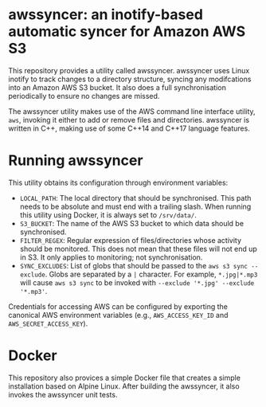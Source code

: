 # awssyncer: an inotify-based automatic syncer for Amazon AWS S3

This repository provides a utility called awssyncer. awssyncer uses
Linux inotify to track changes to a directory structure, syncing any
modifcations into an Amazon AWS S3 bucket. It also does a full
synchronisation periodically to ensure no changes are missed.

The awssyncer utility makes use of the AWS command line interface
utility, `aws`, invoking it either to add or remove files and
directories. awssyncer is written in C++, making use of some C++14 and
C++17 language features.

# Running awssyncer

This utility obtains its configuration through environment variables:

- `LOCAL_PATH`: The local directory that should be synchronised. This
  path needs to be absolute and must end with a trailing slash. When
  running this utility using Docker, it is always set to `/srv/data/`.
- `S3_BUCKET`: The name of the AWS S3 bucket to which data should be
  synchronised.
- `FILTER_REGEX`: Regular expression of files/directories whose activity
  should be monitored. This does not mean that these files will not end
  up in S3. It only applies to monitoring; not synchronisation.
- `SYNC_EXCLUDES`: List of globs that should be passed to the
  `aws s3 sync --exclude`. Globs are separated by a `|` character. For
  example, `*.jpg|*.mp3` will cause `aws s3 sync` to be invoked with
  `--exclude '*.jpg' --exclude '*.mp3'`.

Credentials for accessing AWS can be configured by exporting the
canonical AWS environment variables (e.g., `AWS_ACCESS_KEY_ID` and
`AWS_SECRET_ACCESS_KEY`).

# Docker

This repository also provices a simple Docker file that creates a simple
installation based on Alpine Linux. After building the awssyncer, it
also invokes the awssyncer unit tests.
